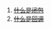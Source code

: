 1. [~~什么是闭包~~](https://www.zhihu.com/question/24084277/answer/110176733)
2. [~~什么是回调~~](https://www.zhihu.com/question/19801131/answer/17156023)



